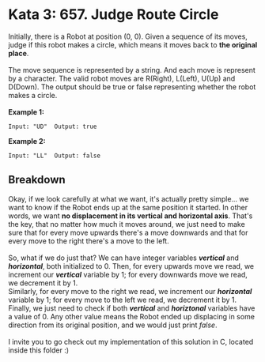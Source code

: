 # Kata 3: 657. Judge Route Circle
Initially, there is a Robot at position (0, 0). Given a sequence of its moves, judge if this robot makes a circle, which means it moves back to **the original place**.<br/>
<br/>
The move sequence is represented by a string. And each move is represent by a character. The valid robot moves are R(Right), L(Left), U(Up) and D(Down). The output should be true or false representing whether the robot makes a circle.<br/>
<br/>
**Example 1:**
```
Input: "UD"  Output: true
```
**Example 2:**
```
Input: "LL"  Output: false
```
## Breakdown
Okay, if we look carefully at what we want, it's actually pretty simple... we want to know if the Robot ends up at the same position it started. In other words, we want **no displacement in its vertical and horizontal axis**. That's the key, that no matter how much it moves around, we just need to make sure that for every move upwards there's a move downwards and that for every move to the right there's a move to the left.<br/>
<br/>
So, what if we do just that? We can have integer variables **_vertical_** and **_horizontal_**, both initialized to 0. Then, for every upwards move we read, we increment our **_vertical_** variable by 1; for every downwards move we read, we decrement it by 1.<br/>
Similarly, for every move to the right we read, we increment our **_horizontal_** variable by 1; for every move to the left we read, we decrement it by 1.<br/>
Finally, we just need to check if both **_vertical_** and **_horiztonal_** variables have a value of 0. Any other value means the Robot ended up displacing in some direction from its original position, and we would just print _false_.<br/>
<br/>
I invite you to go check out my implementation of this solution in C, located inside this folder :)
